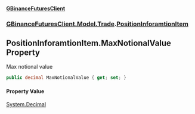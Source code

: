 #### [GBinanceFuturesClient](./index.md 'index')
### [GBinanceFuturesClient.Model.Trade](./GBinanceFuturesClient-Model-Trade.md 'GBinanceFuturesClient.Model.Trade').[PositionInforamtionItem](./GBinanceFuturesClient-Model-Trade-PositionInforamtionItem.md 'GBinanceFuturesClient.Model.Trade.PositionInforamtionItem')
## PositionInforamtionItem.MaxNotionalValue Property
Max notional value  
```csharp
public decimal MaxNotionalValue { get; set; }
```
#### Property Value
[System.Decimal](https://docs.microsoft.com/en-us/dotnet/api/System.Decimal 'System.Decimal')  
